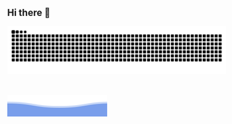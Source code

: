 ## Hi there 👋

<!-- 
<table border=0>

  <tr>
       <td>
         <ul>
      <li> 🔭 I’m currently working on EARCH </li>
      <li> 🌱 I’m currently learning KNOWLEDGE</li>
      <li> 👯 I’m looking to collaborate on ...</li>
      <li> 🤔 I’m looking for help with MAKE MONEY</li>
      <li> 💬 Ask me about DO YOU WANT MONEY</li>
      <li> 📫 How to reach me: ME IS WITH YOU</li>
      <li> 😄 Pronouns: ...</li>
      <li> ⚡ Fun fact: ...</li>
           </ul>
   </td>
    <td><img src="https://github-readme-stats.vercel.app/api?username=zhenfang0215&show_icons=true&count_private=true&theme=vue-light&hide_border=true" alt="zhenfang's GitHub stats" style="zoom:100%;" align="left"/></td>
  </tr>
</table>
-->

![zhenfang's github activity graph](https://raw.githubusercontent.com/zhenfang0215/zhenfang0215/output/github-contribution-grid-snake.svg)

<br/>

![bottom](https://raw.githubusercontent.com/zhenfang0215/zhenfang0215/main/assets/bottom_header.svg)
